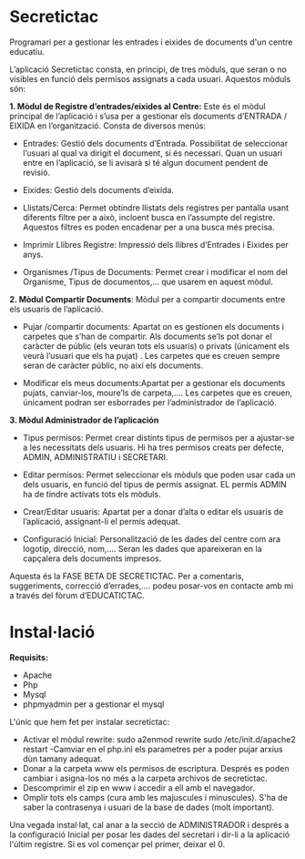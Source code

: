 Secretictac
===========

Programari per a gestionar les entrades i eixides de documents d'un centre educatiu.

L’aplicació Secretictac consta, en principi, de tres mòduls, que seran o no visibles en funció dels permisos assignats a cada usuari. Aquestos mòduls són:

**1. Mòdul de Registre d’entrades/eixides al Centre:** Este és el mòdul principal de l’aplicació i s’usa per a gestionar els documents d’ENTRADA / EIXIDA en l’organització. Consta de diversos menús:

- Entrades: Gestió dels documents d’Entrada. Possibilitat de seleccionar l’usuari al qual va dirigit el document, si és necessari. Quan un usuari entre en l’aplicació, se li avisarà si té algun document pendent de revisió.

- Eixides: Gestió dels documents d’eixida.

- Llistats/Cerca: Permet obtindre llistats dels registres per pantalla usant diferents filtre per a això, incloent busca en l’assumpte del registre. Aquestos filtres es poden encadenar per a una busca més precisa.

- Imprimir Llibres Registre: Impressió dels llibres d’Entrades i Eixides per anys.

- Organismes /Tipus de Documents: Permet crear i modificar el nom del Organisme, Tipus de documentos,... que usarem en aquest mòdul.

**2. Mòdul Compartir Documents**: Mòdul per a compartir documents entre els usuaris de l’aplicació.

- Pujar /compartir documents: Apartat on es gestionen els documents i carpetes que s’han de compartir. Als documents se’ls pot donar el caràcter de públic (els veuran tots els usuaris) o privats (únicament els veurà l’usuari que els ha pujat) . Les carpetes que es creuen sempre seran de caràcter públic, no així els documents.

- Modificar els meus documents:Apartat per a gestionar els documents pujats, canviar-los, moure’ls de carpeta,.... Les carpetes que es creuen, únicament podran ser esborrades per l’administrador de l’aplicació.

**3. Mòdul Administrador de l’aplicación**

- Tipus permisos: Permet crear distints tipus de permisos per a ajustar-se a les necessitats dels usuaris. Hi ha tres permisos creats per defecte, ADMIN, ADMINISTRATIU i SECRETARI.

- Editar permisos: Permet seleccionar els mòduls que poden usar cada un dels usuaris, en funció del tipus de permís assignat. EL permís ADMIN ha de tindre activats tots els mòduls.

- Crear/Editar usuaris: Apartat per a donar d’alta o editar els usuaris de l’aplicació, assignant-li el permís adequat.

- Configuració Inicial: Personalització de les dades del centre com ara logotip, direcció, nom,.... Seran les dades que apareixeran en la capçalera dels documents impresos.

Aquesta és la FASE BETA DE SECRETICTAC. Per a comentaris, suggeriments, correcció d’errades,.... podeu posar-vos en contacte amb mi a través del fòrum d’EDUCATICTAC.

Instal·lació
============

**Requisits:**
- Apache
- Php
- Mysql
- phpmyadmin per a gestionar el mysql

L'únic que hem fet per instalar secretictac:
- Activar el mòdul rewrite:
             sudo a2enmod rewrite
             sudo /etc/init.d/apache2 restart
-Camviar en el php.ini els parametres per a poder pujar arxius dùn tamany adequat.
- Donar a la carpeta www els permisos de escriptura. Després es poden cambiar i asigna-los no més a la carpeta archivos de secretictac.
- Descomprimir el zip en www i accedir a ell amb el navegador.
- Omplir tots els camps (cura amb les majuscules i minuscules). S'ha de saber la contrasenya i usuari de la base de dades (molt important).

Una vegada instal·lat, cal anar a la secció de ADMINISTRADOR i després a la configuració Inicial per posar les dades del secretari i dir-li a la aplicació l'últim registre. Si es vol començar pel primer, deixar el 0.
